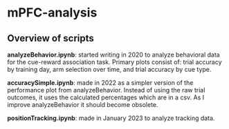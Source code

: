 # mPFC-analysis

## Overview of scripts
**analyzeBehavior.ipynb**: started writing in 2020 to analyze behavioral data for the cue-reward association task. Primary plots consist of: trial accuracy by training day, arm selection over time, and trial accuracy by cue type.

**accuracySimple.ipynb**: made in 2022 as a simpler version of the performance plot from analyzeBehavior. Instead of using the raw trial outcomes, it uses the calculated percentages which are in a csv. As I improve analyzeBehavior it should become obsolete.

**positionTracking.ipynb**: made in January 2023 to analyze tracking data.
